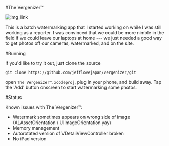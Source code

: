 #The Vergenizer™

![img_link](http://i.imgur.com/C9vBi2a.png)

This is a batch watermarking app that I started working on while I was still working as a reporter. I was convinced that we could be more nimble in the field if we could leave our laptops at home --- we just needed a good way to get photos off our cameras, watermarked, and on the site. 

#Running

If you'd like to try it out, just clone the source

`git clone https://github.com/jefflovejapan/vergenizer/git`

open `The Vergenizer™.xcodeproj`, plug in your phone, and build away. Tap the 'Add' button onscreen to start watermarking some photos.

#Status

Known issues with The Vergenizer™:

- Watermark sometimes appears on wrong side of image (ALAssetOrientation / UIImageOrientation yay)
- Memory management
- Autorotated version of VDetailViewController broken
- No iPad version